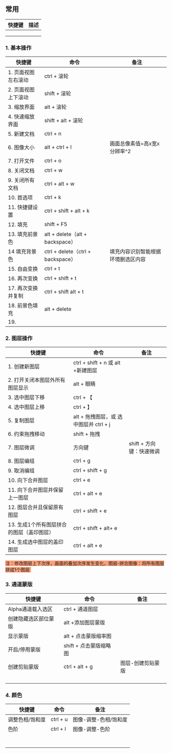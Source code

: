 ## 常用

| 快捷键 | 描述 |
| ------ | ---- |
|        |      |
|        |      |
|        |      |



### 1. 基本操作

| 快捷键                 | 命令                              | 备注                               |
| ---------------------- | --------------------------------- | ---------------------------------- |
| 1.    页面视图左右滚动 | ctrl + 滚轮                       |                                    |
| 2.    页面视图上下滚动 | shift  +  滚轮                    |                                    |
| 3.    缩放界面         | alt + 滚轮                        |                                    |
| 4.    快速缩放界面     | shift + alt + 滚轮                |                                    |
| 5.    新建文档         | ctrl + n                          |                                    |
| 6.    图像大小         | alt + ctrl + I                    | 画面总像素值=高x宽x分辨率^2        |
| 7.    打开文件         | ctrl + o                          |                                    |
| 8.    关闭文档         | ctrl + w                          |                                    |
| 9.    关闭所有文档     | ctrl + alt + w                    |                                    |
| 10.  首选项            | ctrl + k                          |                                    |
| 11.  快捷键设置        | ctrl + shift + alt + k            |                                    |
| 12.  填充              | shift + F5                        |                                    |
| 13.  填充前景色        | alt + delete（alt + backspace）   |                                    |
| 14   填充背景色        | ctrl + delete（ctrl + backspace） | 填充内容识别智能根据环境删选区内容 |
| 15.  自由变换          | ctrl + t                          |                                    |
| 16.  再次变换          | ctrl + shift + t                  |                                    |
| 17.  再次变换并复制    | ctrl + shift alt + t              |                                    |
| 18.  前景色填充        | alt + delete                      |                                    |
| 19.                    |                                   |                                    |

### 2. 图层操作

| 快捷键                                    | 命令                                   | 备注                     |
| ----------------------------------------- | -------------------------------------- | ------------------------ |
| 1.   创建新图层                           | ctrl + shift + n 或  alt +新建图层     |                          |
| 2.   打开关闭本图层外所有图层显示         | alt + 眼睛                             |                          |
| 3.   选中图层下移                         | ctrl + 【                              |                          |
| 4.   选中图层上移                         | ctrl + 】                              |                          |
| 5.   复制图层                             | alt + 拖拽图层，或 选中图层并 ctrl + j |                          |
| 6.   约束拖拽移动                         | shift + 拖拽                           |                          |
| 7.   图层微调                             | 方向键                                 | shift + 方向键：快速微调 |
| 8.   图层编组                             | ctrl + g                               |                          |
| 9.   取消编组                             | ctrl + shift + g                       |                          |
| 10. 向下合并图层                          | ctrl + e                               |                          |
| 11. 向下合并图层并保留上一图层            | ctrl + alt + e                         |                          |
| 12. 图层合并且保留原有图层                | ctrl + shift + e                       |                          |
| 13. 生成1个所有图层拼合的图层（盖印图层） | ctrl + shift + alt+ e                  |                          |
| 14. 生成选中图层的盖印图层                | ctrl + alt + e                         |                          |

<span style="border: 1px none transparent; background-color:LightSalmon"> 注：修改图层上下次序，画面的叠加次序发生变化，图层-拼合图像：将所有图层拼成1个图层 </span>

### 3. 通道蒙版

| 快捷键               | 命令                   | 备注              |
| -------------------- | ---------------------- | ----------------- |
| Alpha通道载入选区    | ctrl + 通道图层        |                   |
| 创建隐藏选区部位蒙版 | alt +添加图层蒙版      |                   |
| 显示蒙版             | alt + 点击蒙版缩率图   |                   |
| 开启/停用蒙版        | shift + 点击蒙版缩略图 |                   |
| 创建剪贴蒙版         | ctrl + alt + g         | 图层-创建剪贴蒙版 |
|                      |                        |                   |
|                      |                        |                   |
|                      |                        |                   |
|                      |                        |                   |

### 4. 颜色

| 快捷键          | 命令     | 备注                  |
| --------------- | -------- | --------------------- |
| 调整色相/饱和度 | ctrl + u | 图像-调整-色相/饱和度 |
| 色阶            | ctrl + l | 图像-调整-色阶        |
|                 |          |                       |
|                 |          |                       |
|                 |          |                       |
|                 |          |                       |
|                 |          |                       |
|                 |          |                       |
|                 |          |                       |
